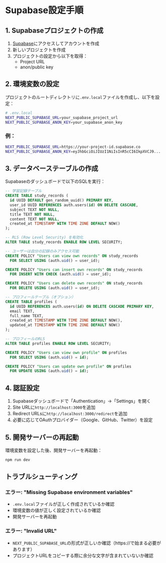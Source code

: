 # Supabase設定手順

## 1. Supabaseプロジェクトの作成

1. [Supabase](https://supabase.com)にアクセスしてアカウントを作成
2. 新しいプロジェクトを作成
3. プロジェクトの設定から以下を取得：
   - Project URL
   - anon/public key

## 2. 環境変数の設定

プロジェクトのルートディレクトリに`.env.local`ファイルを作成し、以下を設定：

```bash
# .env.local
NEXT_PUBLIC_SUPABASE_URL=your_supabase_project_url
NEXT_PUBLIC_SUPABASE_ANON_KEY=your_supabase_anon_key
```

### 例：
```bash
NEXT_PUBLIC_SUPABASE_URL=https://your-project-id.supabase.co
NEXT_PUBLIC_SUPABASE_ANON_KEY=eyJhbGciOiJIUzI1NiIsInR5cCI6IkpXVCJ9...
```

## 3. データベーステーブルの作成

Supabaseのダッシュボードで以下のSQLを実行：

```sql
-- 学習記録テーブル
CREATE TABLE study_records (
  id UUID DEFAULT gen_random_uuid() PRIMARY KEY,
  user_id UUID REFERENCES auth.users(id) ON DELETE CASCADE,
  subject TEXT NOT NULL,
  title TEXT NOT NULL,
  content TEXT NOT NULL,
  created_at TIMESTAMP WITH TIME ZONE DEFAULT NOW()
);

-- RLS (Row Level Security) を有効化
ALTER TABLE study_records ENABLE ROW LEVEL SECURITY;

-- ユーザーは自分の記録のみアクセス可能
CREATE POLICY "Users can view own records" ON study_records
  FOR SELECT USING (auth.uid() = user_id);

CREATE POLICY "Users can insert own records" ON study_records
  FOR INSERT WITH CHECK (auth.uid() = user_id);

CREATE POLICY "Users can delete own records" ON study_records
  FOR DELETE USING (auth.uid() = user_id);

-- プロフィールテーブル（オプション）
CREATE TABLE profiles (
  id UUID REFERENCES auth.users(id) ON DELETE CASCADE PRIMARY KEY,
  email TEXT,
  full_name TEXT,
  created_at TIMESTAMP WITH TIME ZONE DEFAULT NOW(),
  updated_at TIMESTAMP WITH TIME ZONE DEFAULT NOW()
);

-- プロフィールのRLS
ALTER TABLE profiles ENABLE ROW LEVEL SECURITY;

CREATE POLICY "Users can view own profile" ON profiles
  FOR SELECT USING (auth.uid() = id);

CREATE POLICY "Users can update own profile" ON profiles
  FOR UPDATE USING (auth.uid() = id);
```

## 4. 認証設定

1. Supabaseダッシュボードで「Authentication」→「Settings」を開く
2. Site URLに`http://localhost:3000`を追加
3. Redirect URLsに`http://localhost:3000/redirect`を追加
4. 必要に応じてOAuthプロバイダー（Google、GitHub、Twitter）を設定

## 5. 開発サーバーの再起動

環境変数を設定した後、開発サーバーを再起動：

```bash
npm run dev
```

## トラブルシューティング

### エラー: "Missing Supabase environment variables"
- `.env.local`ファイルが正しく作成されているか確認
- 環境変数の値が正しく設定されているか確認
- 開発サーバーを再起動

### エラー: "Invalid URL"
- `NEXT_PUBLIC_SUPABASE_URL`の形式が正しいか確認（https://で始まる必要があります）
- プロジェクトURLをコピーする際に余分な文字が含まれていないか確認 